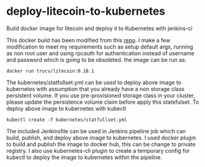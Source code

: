 # deploy-litecoin-to-kubernetes
Build docker image for litecoin and deploy it to Kubernetes with jenkins-ci

This docker build has been modified from this [repo](https://github.com/salessandri/docker-litecoind).
I make a few modification to meet my requirements such as setup default args, running as non root user 
and using rpcauth for authentication instead of username and password which is going to be obsoleted. 
the image can be run as:

`docker run trucv/litecoin:0.18.1`

The kubernetes/statfullset.yml can be used to deploy above image to kubernetes with assumption that you 
already have a non storage class persistent volume. If you use pre-provisioned storage class in your cluster, 
please update the persistence volume claim before apply this statefulset. 
To deploy above image to kubernetes with kubectl

`kubectl create -f kubernetes/statfullset.yml`

The included Jenkinsfile can be used in Jenkins pipeline job which can build, publish, and deploy above image 
to kubernetes. I used docker plugin to build and publish the image to docker hub, this can be change to private registry. 
I also use kubernetes-cli plugin to create a temporary config for kubectl to deploy the image to kubernetes within the pipeline.

 
